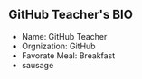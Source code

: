 ## GitHub Teacher's BIO 
- Name: GitHub Teacher
- Orgnization: GitHub
- Favorate Meal: Breakfast
 - sausage
